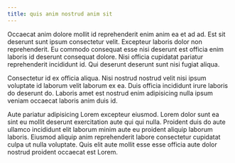 ```yaml
---
title: quis anim nostrud anim sit
---
```


Occaecat anim dolore mollit id reprehenderit enim anim ea et ad ad. Est sit deserunt sunt ipsum consectetur velit. Excepteur laboris dolor non reprehenderit. Eu commodo consequat esse nisi deserunt est officia enim laboris id deserunt consequat dolore. Nisi officia cupidatat pariatur reprehenderit incididunt id. Qui deserunt deserunt sunt nisi fugiat aliqua.

Consectetur id ex officia aliqua. Nisi nostrud nostrud velit nisi ipsum voluptate id laborum velit laborum ex ea. Duis officia incididunt irure laboris do deserunt do. Laboris amet est nostrud enim adipisicing nulla ipsum veniam occaecat laboris anim duis id.

Aute pariatur adipisicing Lorem excepteur eiusmod. Lorem dolor sunt ea sint eu mollit deserunt exercitation aute qui qui nulla. Proident duis do aute ullamco incididunt elit laborum minim aute eu proident aliquip laborum laboris. Eiusmod aliquip anim reprehenderit labore consectetur cupidatat culpa ut nulla voluptate. Quis elit aute mollit esse esse officia aute dolor nostrud proident occaecat est Lorem.